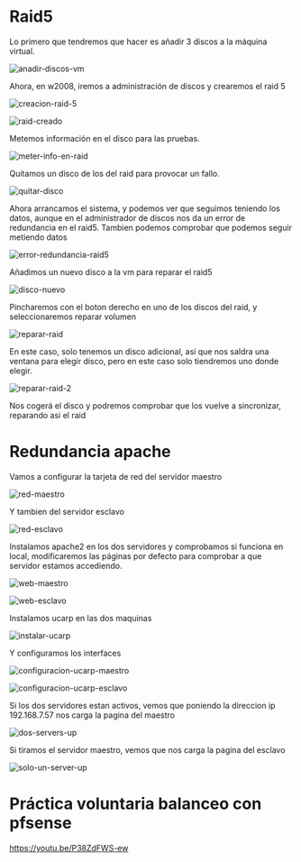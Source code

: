# Raid5

Lo primero que tendremos que hacer es añadir 3 discos a la máquina virtual.

![anadir-discos-vm](assets/markdown-img-paste-20171217124238412.png)

Ahora, en w2008, iremos a administración de discos y crearemos el raid 5

![creacion-raid-5](assets/markdown-img-paste-20171217124518195.png)

![raid-creado](assets/markdown-img-paste-20171217124642719.png)

Metemos información en el disco para las pruebas.

![meter-info-en-raid](assets/markdown-img-paste-20171217124902575.png)

Quitamos un disco de los del raid para provocar un fallo.

![quitar-disco](assets/markdown-img-paste-20171217125102792.png)

Ahora arrancamos el sistema, y podemos ver que seguimos teniendo los datos, aunque en el administrador de discos nos da un error de redundancia en el raid5. Tambien podemos comprobar que podemos seguir metiendo datos

![error-redundancia-raid5](assets/markdown-img-paste-20171217125524596.png)

Añadimos un nuevo disco a la vm para reparar el raid5

![disco-nuevo](assets/markdown-img-paste-2017121712572335.png)

Pincharemos con el boton derecho en uno de los discos del raid, y seleccionaremos reparar volumen

![reparar-raid](assets/markdown-img-paste-20171217125828265.png)

En este caso, solo tenemos un disco adicional, asi que nos saldra una ventana para elegir disco, pero en este caso solo tiendremos uno donde elegir.

![reparar-raid-2](assets/markdown-img-paste-20171217125915515.png)

Nos cogerá el disco y podremos comprobar que los vuelve a sincronizar, reparando asi el raid

# Redundancia apache

Vamos a configurar la tarjeta de red del servidor maestro

![red-maestro](assets/markdown-img-paste-20171217131202499.png)

Y tambien del servidor esclavo

![red-esclavo](assets/markdown-img-paste-20171217131317219.png)

Instalamos apache2 en los dos servidores y comprobamos si funciona en local, modificaremos las páginas por defecto para comprobar a que servidor estamos accediendo.

![web-maestro](assets/markdown-img-paste-20171217132449434.png)

![web-esclavo](assets/markdown-img-paste-2017121713250610.png)

Instalamos ucarp en las dos maquinas

![instalar-ucarp](assets/markdown-img-paste-20171217132618788.png)

Y configuramos los interfaces

![configuracion-ucarp-maestro](assets/markdown-img-paste-20171217134657267.png)

![configuracion-ucarp-esclavo](assets/markdown-img-paste-20171217134542769.png)

Si los dos servidores estan activos, vemos que poniendo la direccion ip 192.168.7.57 nos carga la pagina del maestro

![dos-servers-up](assets/markdown-img-paste-20171217134828463.png)

Si tiramos el servidor maestro, vemos que nos carga la pagina del esclavo

![solo-un-server-up](assets/markdown-img-paste-20171217134938499.png)

# Práctica voluntaria balanceo con pfsense

https://youtu.be/P38ZdFWS-ew
